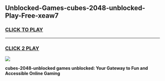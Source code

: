 
## Unblocked-Games-cubes-2048-unblocked-Play-Free-xeaw7
<h3>
<a href="https://premium76.site?title=cubes-2048-unblocked&ref=19M">CLICK TO PLAY</a></h3>
<hr>

<h3>
<a href="https://premium76.site?title=cubes-2048-unblocked&ref=19M">CLICK 2 PLAY</a>
  
</h3>

<a href="https://premium76.site?title=cubes-2048-unblocked&ref=19M"><img src="https://clearcache.store/games.png"></a>


**cubes-2048-unblocked games unblocked: Your Gateway to Fun and Accessible Online Gaming**
